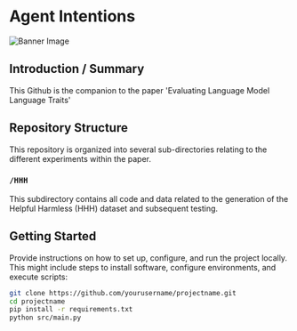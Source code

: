 # Agent Intentions

![Banner Image](path/to/banner-image.png)

## Introduction / Summary

This Github is the companion to the paper 'Evaluating Language Model Language Traits'
## Repository Structure

This repository is organized into several sub-directories relating to the different experiments within the paper. 

### `/HHH`

This subdirectory contains all code and data related to the generation of the Helpful Harmless (HHH) dataset and subsequent testing.


	 

## Getting Started

Provide instructions on how to set up, configure, and run the project locally. This might include steps to install software, configure environments, and execute scripts:

```bash
git clone https://github.com/yourusername/projectname.git
cd projectname
pip install -r requirements.txt
python src/main.py



